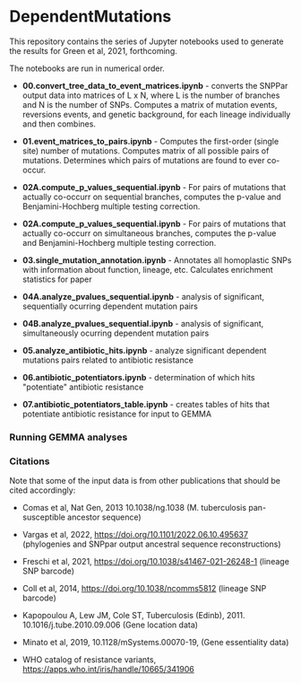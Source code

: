 # DependentMutations

This repository contains the series of Jupyter notebooks used to generate the results for Green et al, 2021, forthcoming. 

The notebooks are run in numerical order. 
  - **00.convert_tree_data_to_event_matrices.ipynb** - converts the SNPPar output data into matrices of L x N, where L is the number of branches and N is the number of SNPs. 
  Computes a matrix of mutation events, reversions events, and genetic background, for each lineage individually and then combines. 

  - **01.event_matrices_to_pairs.ipynb** - Computes the first-order (single site) number of mutations. Computes matrix of all possible pairs of mutations. 
    Determines which pairs of mutations are found to ever co-occur. 
  
  - **02A.compute_p_values_sequential.ipynb** - For pairs of mutations that actually co-occurr on sequential branches, computes the p-value and Benjamini-Hochberg multiple testing correction. 
  
  - **02A.compute_p_values_sequential.ipynb** - For pairs of mutations that actually co-occurr on simultaneous branches, computes the p-value and Benjamini-Hochberg multiple testing correction. 
  
  - **03.single_mutation_annotation.ipynb** - Annotates all homoplastic SNPs with information about function, lineage, etc. Calculates enrichment statistics for paper
  
  - **04A.analyze_pvalues_sequential.ipynb** - analysis of significant, sequentially ocurring dependent mutation pairs

  - **04B.analyze_pvalues_sequential.ipynb** - analysis of significant, simultaneously ocurring dependent mutation pairs

  - **05.analyze_antibiotic_hits.ipynb** - analyze significant dependent mutations pairs related to antibiotic resistance

  - **06.antibiotic_potentiators.ipynb** - determination of which hits "potentiate" antibiotic resistance

  - **07.antibiotic_potentiators_table.ipynb** - creates tables of hits that potentiate antibiotic resistance for input to GEMMA

### Running GEMMA analyses

### Citations

Note that some of the input data is from other publications that should be cited accordingly: 

  - Comas et al, Nat Gen, 2013 10.1038/ng.1038 (M. tuberculosis pan-susceptible ancestor sequence)

  - Vargas et al, 2022, https://doi.org/10.1101/2022.06.10.495637 (phylogenies and SNPpar output ancestral sequence reconstructions)

  - Freschi et al, 2021, https://doi.org/10.1038/s41467-021-26248-1 (lineage SNP barcode)

  - Coll et al, 2014, https://doi.org/10.1038/ncomms5812 (lineage SNP barcode)

  - Kapopoulou A, Lew JM, Cole ST, Tuberculosis (Edinb), 2011. 10.1016/j.tube.2010.09.006 (Gene location data)

  - Minato et al, 2019, 10.1128/mSystems.00070-19, (Gene essentiality data)

  - WHO catalog of resistance variants, https://apps.who.int/iris/handle/10665/341906
